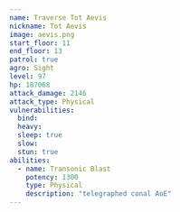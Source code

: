 ```yaml
---
name: Traverse Tot Aevis
nickname: Tot Aevis
image: aevis.png
start_floor: 11
end_floor: 13
patrol: true
agro: Sight
level: 97
hp: 187068
attack_damage: 2146
attack_type: Physical
vulnerabilities:
  bind: 
  heavy: 
  sleep: true
  slow: 
  stun: true
abilities:
  - name: Transonic Blast
    potency: 1300
    type: Physical
    description: "telegraphed conal AoE"
---
```

